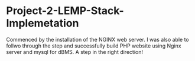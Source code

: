 # Project-2-LEMP-Stack-Implemetation

Commenced by the installation of the NGINX web server.
I was also able to follwo through the step and successfully build PHP website using Nginx server and mysql for dBMS. A step in the right direction!